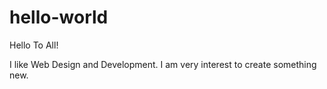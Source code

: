 # hello-world

Hello To All!

I like Web Design and Development. I am very interest to create something new.
